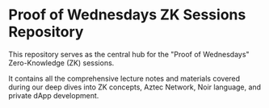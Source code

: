# Proof of Wednesdays ZK Sessions Repository

This repository serves as the central hub for the "Proof of Wednesdays" Zero-Knowledge (ZK) sessions. 

It contains all the comprehensive lecture notes and materials covered during our deep dives into ZK concepts, Aztec Network, Noir language, and private dApp development.
